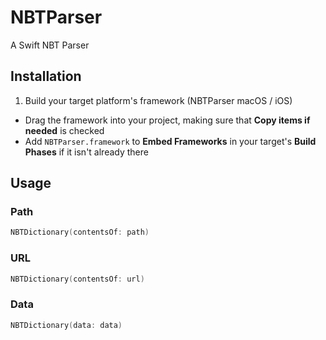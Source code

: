 # NBTParser
A Swift NBT Parser

## Installation

1. Build your target platform's framework (NBTParser macOS / iOS)
* Drag the framework into your project, making sure that **Copy items if needed** is checked
* Add `NBTParser.framework` to **Embed Frameworks** in your target's **Build Phases** if it isn't already there

## Usage

### Path
```swift
NBTDictionary(contentsOf: path)
```

### URL
```swift
NBTDictionary(contentsOf: url)
```

### Data
```swift
NBTDictionary(data: data)
```
